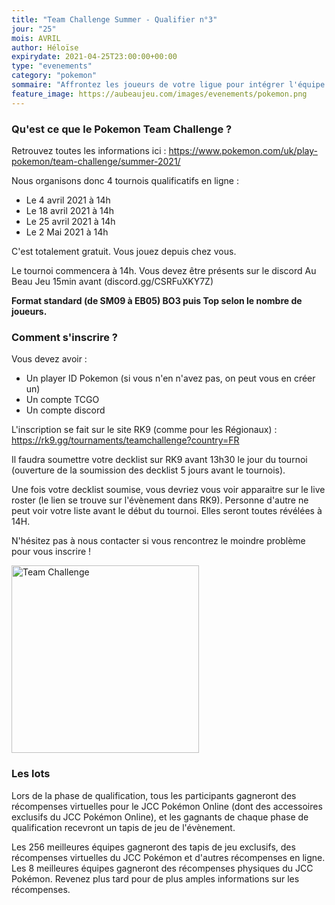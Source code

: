 ```yaml
---
title: "Team Challenge Summer - Qualifier n°3"
jour: "25"
mois: AVRIL
author: Héloïse
expirydate: 2021-04-25T23:00:00+00:00
type: "evenements"
category: "pokemon"
sommaire: "Affrontez les joueurs de votre ligue pour intégrer l'équipe qui défendra celle-ci lors du Team Challenge !"
feature_image: https://aubeaujeu.com/images/evenements/pokemon.png
---
```

### Qu'est ce que le Pokemon Team Challenge ?

Retrouvez toutes les informations ici : https://www.pokemon.com/uk/play-pokemon/team-challenge/summer-2021/

Nous organisons donc 4 tournois qualificatifs en ligne :
- Le 4 avril 2021 à 14h
- Le 18 avril 2021 à 14h
- Le 25 avril 2021 à 14h
- Le 2 Mai 2021 à 14h

C'est totalement gratuit. Vous jouez depuis chez vous.

Le tournoi commencera à 14h. Vous devez être présents sur le discord Au Beau Jeu 15min avant (discord.gg/CSRFuXKY7Z)

**Format standard (de SM09 à EB05)
BO3 puis Top selon le nombre de joueurs.**

### Comment s'inscrire ?

Vous devez avoir :
- Un player ID Pokemon (si vous n'en n'avez pas, on peut vous en créer un)
- Un compte TCGO
- Un compte discord

L'inscription se fait sur le site RK9 (comme pour les Régionaux) : https://rk9.gg/tournaments/teamchallenge?country=FR

Il faudra soumettre votre decklist sur RK9 avant 13h30 le jour du tournoi (ouverture de la soumission des decklist 5 jours avant le tournois).

Une fois votre decklist soumise, vous devriez vous voir apparaitre sur le live roster (le lien se trouve sur l'évènement dans RK9). Personne d'autre ne peut voir votre liste avant le début du tournoi. Elles seront toutes révélées à 14H.

N'hésitez pas à nous contacter si vous rencontrez le moindre problème pour vous inscrire !

<img src="https://storage.googleapis.com/abj_siteweb/pokemon/team_challenge.png" alt="Team Challenge" width="300"/>

### Les lots

Lors de la phase de qualification, tous les participants gagneront des récompenses virtuelles pour le JCC Pokémon Online (dont des accessoires exclusifs du JCC Pokémon Online), et les gagnants de chaque phase de qualification recevront un tapis de jeu de l'évènement.

Les 256 meilleures équipes gagneront des tapis de jeu exclusifs, des récompenses virtuelles du JCC Pokémon et d'autres récompenses en ligne. Les 8 meilleures équipes gagneront des récompenses physiques du JCC Pokémon. Revenez plus tard pour de plus amples informations sur les récompenses.
